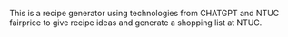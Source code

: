 This is a recipe generator using technologies from CHATGPT and NTUC fairprice to give recipe ideas and generate a shopping list at NTUC. 
